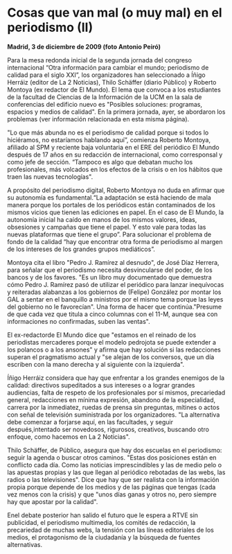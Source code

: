 # Cosas que van mal (o muy mal) en el periodismo (II)

**Madrid, 3 de diciembre de 2009 (foto Antonio Peiró)**

Para la mesa redonda inicial de la segunda jornada del congreso internacional “Otra información para cambiar el mundo; periodismo de calidad para el siglo XXI”, los organizadores han seleccionado a Íñigo Herráiz (editor de La 2 Noticias), Thilo Schäffer (diario Público) y Roberto Montoya (ex redactor de El Mundo). El lema que convoca a los estudiantes de la facultad de Ciencias de la Información de la UCM en la sala de conferencias del edificio nuevo es "Posibles soluciones: programas, espacios y medios de calidad". En la primera jornada, ayer, se abordaron los problemas (ver información relacionada en esta misma página).

"Lo que más abunda no es el periodismo de calidad porque si todos lo hiciéramos, no estaríamos hablando aquí”, comienza Roberto Montoya, afiliado al SPM y reciente baja voluntaria en el ERE del periódico El Mundo después de 17 años en su redacción de internacional, como corresponsal y como jefe de sección. “Tampoco es algo que debatan mucho los profesionales, más volcados en los efectos de la crisis o en los hábitos que traen las nuevas tecnologías".

A propósito del periodismo digital, Roberto Montoya no duda en afirmar que su autonomía es fundamental.“La adaptación se está haciendo de mala manera porque los portales de los periódicos están contaminados de los mismos vicios que tienen las ediciones en papel. En el caso de El Mundo, la autonomía inicial ha caído en manos de los mismos valores, ideas, obsesiones y campañas que tiene el papel. Y esto vale para todas las nuevas plataformas que tiene el grupo”. Para solucionar el problema de fondo de la calidad “hay que encontrar otra forma de periodismo al margen de los intereses de los grandes grupos mediáticos”.

Montoya cita el libro "Pedro J. Ramírez al desnudo", de José Díaz Herrera, para señalar que el periodismo necesita desvincularse del poder, de los bancos y de los favores. "Es un libro muy documentado que demuestra cómo Pedro J. Ramírez pasó de utilizar el periódico para lanzar inequívocas y reiteradas alabanzas a los gobiernos de (Felipe) González por montar los GAL a sentar en el banquillo a ministros por el mismo tema porque las leyes del gobierno no le favorecían". Una forma de hacer que continúa."Presume de que cada vez que titula a cinco columnas con el 11-M, aunque sea con informaciones no confirmadas, suben las ventas".

El ex-redactorde El Mundo dice que "estamos en el reinado de los periodistas mercaderes porque el modelo pedrojota se puede extender a los polancos o a los ansones" y afirma que hay solución si las redacciones superan el pragmatismo actual y "se alejan de los conversos, que un día escriben con la mano derecha y al siguiente con la izquierda".

Íñigo Herráiz considera que hay que enfrentar a los grandes enemigos de la calidad: directivos supeditados a sus intereses o a lograr grandes audiencias, falta de respeto de los profesionales por sí mismos, precariedad general, redacciones en mínima expresión, abandono de la especialidad, carrera por la inmediatez, ruedas de prensa sin preguntas, mítines o actos con señal de televisión suministrada por los organizadores. "La alternativa debe comenzar a forjarse aquí, en las facultades, y seguir después,intentado ser novedosos, rigurosos, creativos, buscando otro enfoque, como hacemos en La 2 Noticias".

Thilo Schäffer, de Público, asegura que hay dos escuelas en el periodismo: seguir la agenda o buscar otros caminos. "Estas dos posiciones están en conflicto cada día. Como las noticias imprescindibles y las de medio pelo o las apuestas propias y las que llegan al periódico rebotadas de las webs, las radios o las televisiones". Dice que hay que ser realista con la información propia porque depende de los medios y de las páginas que tengas (cada vez menos con la crisis) y que "unos días ganas y otros no, pero siempre hay que apostar por la calidad".

Enel debate posterior han salido el futuro que le espera a RTVE sin publicidad, el periodismo multimedia, los comités de redacción, la precariedad de muchas webs, la tensión con las líneas editoriales de los medios, el protagonismo de la ciudadanía y la búsqueda de fuentes alternativas.
